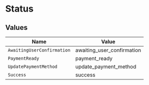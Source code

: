 # Status


## Values

| Name                       | Value                      |
| -------------------------- | -------------------------- |
| `AwaitingUserConfirmation` | awaiting_user_confirmation |
| `PaymentReady`             | payment_ready              |
| `UpdatePaymentMethod`      | update_payment_method      |
| `Success`                  | success                    |